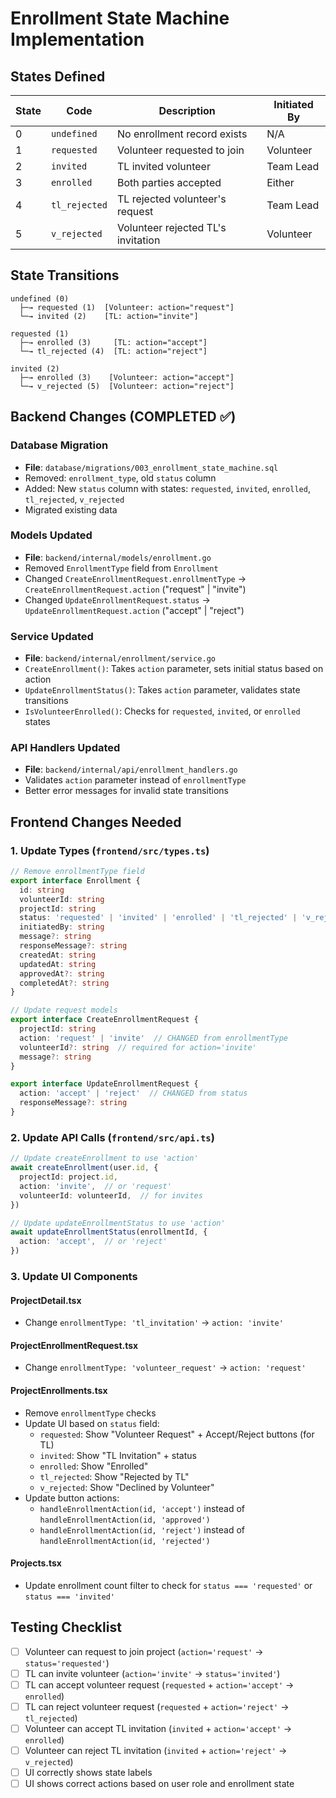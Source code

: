# Enrollment State Machine Implementation

## States Defined

| State | Code | Description | Initiated By |
|-------|------|-------------|--------------|
| 0 | `undefined` | No enrollment record exists | N/A |
| 1 | `requested` | Volunteer requested to join | Volunteer |
| 2 | `invited` | TL invited volunteer | Team Lead |
| 3 | `enrolled` | Both parties accepted | Either |
| 4 | `tl_rejected` | TL rejected volunteer's request | Team Lead |
| 5 | `v_rejected` | Volunteer rejected TL's invitation | Volunteer |

## State Transitions

```
undefined (0)
  ├─→ requested (1)  [Volunteer: action="request"]
  └─→ invited (2)    [TL: action="invite"]

requested (1)
  ├─→ enrolled (3)     [TL: action="accept"]
  └─→ tl_rejected (4)  [TL: action="reject"]

invited (2)
  ├─→ enrolled (3)    [Volunteer: action="accept"]
  └─→ v_rejected (5)  [Volunteer: action="reject"]
```

## Backend Changes (COMPLETED ✅)

### Database Migration
- **File**: `database/migrations/003_enrollment_state_machine.sql`
- Removed: `enrollment_type`, old `status` column
- Added: New `status` column with states: `requested`, `invited`, `enrolled`, `tl_rejected`, `v_rejected`
- Migrated existing data

### Models Updated
- **File**: `backend/internal/models/enrollment.go`
- Removed `EnrollmentType` field from `Enrollment`
- Changed `CreateEnrollmentRequest.enrollmentType` → `CreateEnrollmentRequest.action` ("request" | "invite")
- Changed `UpdateEnrollmentRequest.status` → `UpdateEnrollmentRequest.action` ("accept" | "reject")

### Service Updated
- **File**: `backend/internal/enrollment/service.go`
- `CreateEnrollment()`: Takes `action` parameter, sets initial status based on action
- `UpdateEnrollmentStatus()`: Takes `action` parameter, validates state transitions
- `IsVolunteerEnrolled()`: Checks for `requested`, `invited`, or `enrolled` states

### API Handlers Updated
- **File**: `backend/internal/api/enrollment_handlers.go`
- Validates `action` parameter instead of `enrollmentType`
- Better error messages for invalid state transitions

## Frontend Changes Needed

### 1. Update Types (`frontend/src/types.ts`)
```typescript
// Remove enrollmentType field
export interface Enrollment {
  id: string
  volunteerId: string
  projectId: string
  status: 'requested' | 'invited' | 'enrolled' | 'tl_rejected' | 'v_rejected'  // UPDATED
  initiatedBy: string
  message?: string
  responseMessage?: string
  createdAt: string
  updatedAt: string
  approvedAt?: string
  completedAt?: string
}

// Update request models
export interface CreateEnrollmentRequest {
  projectId: string
  action: 'request' | 'invite'  // CHANGED from enrollmentType
  volunteerId?: string  // required for action='invite'
  message?: string
}

export interface UpdateEnrollmentRequest {
  action: 'accept' | 'reject'  // CHANGED from status
  responseMessage?: string
}
```

### 2. Update API Calls (`frontend/src/api.ts`)
```typescript
// Update createEnrollment to use 'action'
await createEnrollment(user.id, {
  projectId: project.id,
  action: 'invite',  // or 'request'
  volunteerId: volunteerId,  // for invites
})

// Update updateEnrollmentStatus to use 'action'
await updateEnrollmentStatus(enrollmentId, {
  action: 'accept',  // or 'reject'
})
```

### 3. Update UI Components

#### ProjectDetail.tsx
- Change `enrollmentType: 'tl_invitation'` → `action: 'invite'`

#### ProjectEnrollmentRequest.tsx
- Change `enrollmentType: 'volunteer_request'` → `action: 'request'`

#### ProjectEnrollments.tsx
- Remove `enrollmentType` checks
- Update UI based on `status` field:
  - `requested`: Show "Volunteer Request" + Accept/Reject buttons (for TL)
  - `invited`: Show "TL Invitation" + status
  - `enrolled`: Show "Enrolled"
  - `tl_rejected`: Show "Rejected by TL"
  - `v_rejected`: Show "Declined by Volunteer"
- Update button actions:
  - `handleEnrollmentAction(id, 'accept')` instead of `handleEnrollmentAction(id, 'approved')`
  - `handleEnrollmentAction(id, 'reject')` instead of `handleEnrollmentAction(id, 'rejected')`

#### Projects.tsx
- Update enrollment count filter to check for `status === 'requested'` or `status === 'invited'`

## Testing Checklist

- [ ] Volunteer can request to join project (`action='request'` → `status='requested'`)
- [ ] TL can invite volunteer (`action='invite'` → `status='invited'`)
- [ ] TL can accept volunteer request (`requested` + `action='accept'` → `enrolled`)
- [ ] TL can reject volunteer request (`requested` + `action='reject'` → `tl_rejected`)
- [ ] Volunteer can accept TL invitation (`invited` + `action='accept'` → `enrolled`)
- [ ] Volunteer can reject TL invitation (`invited` + `action='reject'` → `v_rejected`)
- [ ] UI correctly shows state labels
- [ ] UI shows correct actions based on user role and enrollment state
